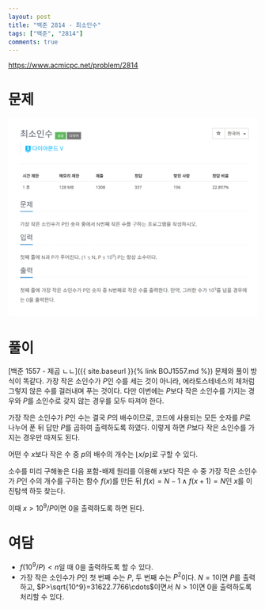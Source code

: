 ```yaml
---
layout: post
title: "백준 2814 - 최소인수"
tags: ["백준", "2814"]
comments: true
---
```


<https://www.acmicpc.net/problem/2814>

# 문제

![Problem](/images/boj2814/prob.png)

# 풀이

[백준 1557 - 제곱 ㄴㄴ]({{ site.baseurl }}{% link BOJ1557.md %}) 문제와 풀이 방식이 똑같다. 가장 작은 소인수가 $P$인 수를 세는 것이 아니라, 에라토스테네스의 체처럼 그렇지 않은 수를 걸러내며 푸는 것이다. 다만 이번에는 $P$보다 작은 소인수를 가지는 경우와 $P$를 소인수로 갖지 않는 경우를 모두 따져야 한다.

가장 작은 소인수가 $P$인 수는 결국 $P$의 배수이므로, 코드에 사용되는 모든 숫자를 $P$로 나누어 푼 뒤 답만 $P$를 곱하여 출력하도록 하였다. 이렇게 하면 $P$보다 작은 소인수를 가지는 경우만 따져도 된다.

어떤 수 $x$보다 작은 수 중 $p$의 배수의 개수는 $\left\lfloor x / p \right\rfloor$로 구할 수 있다.

소수를 미리 구해놓은 다음 포함-배제 원리를 이용해 $x$보다 작은 수 중 가장 작은 소인수가 $P$인 수의 개수를 구하는 함수 $f(x)$를 만든 뒤 $f(x)=N-1 \land f(x+1)=N$인 $x$를 이진탐색 하듯 찾는다.

이때 $x>10^9/P$이면 0을 출력하도록 하면 된다.

# 여담

- $f(10^9 / P)<n$일 때 0을 출력하도록 할 수 있다.
- 가장 작은 소인수가 $P$인 첫 번째 수는 $P$, 두 번째 수는 $P^2$이다. $N=1$이면 $P$를 출력하고, $P>\sqrt{10^9}=31622.7766\cdots$이면서 $N>1$이면 0을 출력하도록 처리할 수 있다.
